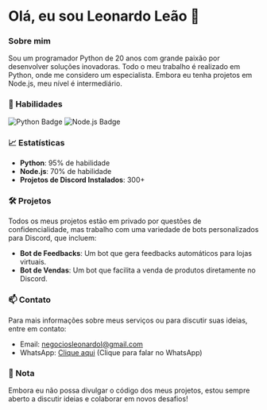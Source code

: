 # Olá, eu sou Leonardo Leão 👋

### Sobre mim
Sou um programador Python de 20 anos com grande paixão por desenvolver soluções inovadoras. Todo o meu trabalho é realizado em Python, onde me considero um especialista. Embora eu tenha projetos em Node.js, meu nível é intermediário.

### 🚀 Habilidades
![Python Badge](https://img.shields.io/badge/Python-3776AB?style=flat-square&logo=python&logoColor=ffffff)
![Node.js Badge](https://img.shields.io/badge/Node.js-339933?style=flat-square&logo=node.js&logoColor=ffffff)

### 📈 Estatísticas
- **Python**: 95% de habilidade
- **Node.js**: 70% de habilidade
- **Projetos de Discord Instalados**: 300+ 

### 🛠️ Projetos
Todos os meus projetos estão em privado por questões de confidencialidade, mas trabalho com uma variedade de bots personalizados para Discord, que incluem:
- **Bot de Feedbacks**: Um bot que gera feedbacks automáticos para lojas virtuais.
- **Bot de Vendas**: Um bot que facilita a venda de produtos diretamente no Discord.

### 📫 Contato
Para mais informações sobre meus serviços ou para discutir suas ideias, entre em contato:
- Email: [negociosleonardol@gmail.com](mailto:negociosleonardol@gmail.com)
- WhatsApp: [Clique aqui](https://wa.me/5562981187120) (Clique para falar no WhatsApp)

### 🌟 Nota
Embora eu não possa divulgar o código dos meus projetos, estou sempre aberto a discutir ideias e colaborar em novos desafios!
